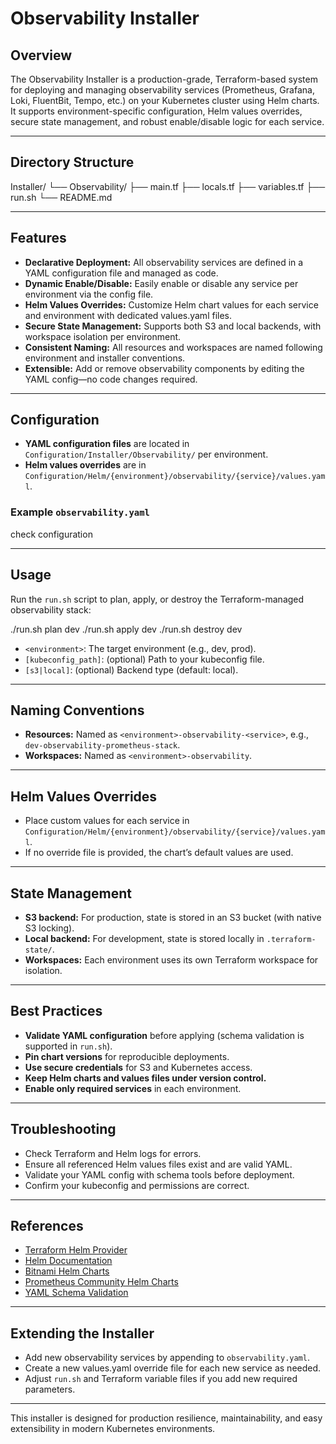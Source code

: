 # Observability Installer

## Overview

The Observability Installer is a production-grade, Terraform-based system for deploying and managing observability services (Prometheus, Grafana, Loki, FluentBit, Tempo, etc.) on your Kubernetes cluster using Helm charts. It supports environment-specific configuration, Helm values overrides, secure state management, and robust enable/disable logic for each service.

---

## Directory Structure

Installer/
└── Observability/
├── main.tf
├── locals.tf
├── variables.tf
├── run.sh
└── README.md

---

## Features

- **Declarative Deployment:** All observability services are defined in a YAML configuration file and managed as code.
- **Dynamic Enable/Disable:** Easily enable or disable any service per environment via the config file.
- **Helm Values Overrides:** Customize Helm chart values for each service and environment with dedicated values.yaml files.
- **Secure State Management:** Supports both S3 and local backends, with workspace isolation per environment.
- **Consistent Naming:** All resources and workspaces are named following environment and installer conventions.
- **Extensible:** Add or remove observability components by editing the YAML config—no code changes required.

---

## Configuration

- **YAML configuration files** are located in `Configuration/Installer/Observability/` per environment.
- **Helm values overrides** are in `Configuration/Helm/{environment}/observability/{service}/values.yaml`.

### Example `observability.yaml`

check configuration

---

## Usage

Run the `run.sh` script to plan, apply, or destroy the Terraform-managed observability stack:

./run.sh plan dev
./run.sh apply dev
./run.sh destroy dev

- `<environment>`: The target environment (e.g., dev, prod).
- `[kubeconfig_path]`: (optional) Path to your kubeconfig file.
- `[s3|local]`: (optional) Backend type (default: local).

---

## Naming Conventions

- **Resources:** Named as `<environment>-observability-<service>`, e.g., `dev-observability-prometheus-stack`.
- **Workspaces:** Named as `<environment>-observability`.

---

## Helm Values Overrides

- Place custom values for each service in `Configuration/Helm/{environment}/observability/{service}/values.yaml`.
- If no override file is provided, the chart’s default values are used.

---

## State Management

- **S3 backend:** For production, state is stored in an S3 bucket (with native S3 locking).
- **Local backend:** For development, state is stored locally in `.terraform-state/`.
- **Workspaces:** Each environment uses its own Terraform workspace for isolation.

---

## Best Practices

- **Validate YAML configuration** before applying (schema validation is supported in `run.sh`).
- **Pin chart versions** for reproducible deployments.
- **Use secure credentials** for S3 and Kubernetes access.
- **Keep Helm charts and values files under version control.**
- **Enable only required services** in each environment.

---

## Troubleshooting

- Check Terraform and Helm logs for errors.
- Ensure all referenced Helm values files exist and are valid YAML.
- Validate your YAML config with schema tools before deployment.
- Confirm your kubeconfig and permissions are correct.

---

## References

- [Terraform Helm Provider](https://registry.terraform.io/providers/hashicorp/helm/latest/docs)
- [Helm Documentation](https://helm.sh/docs/)
- [Bitnami Helm Charts](https://bitnami.com/stacks/helm)
- [Prometheus Community Helm Charts](https://prometheus-community.github.io/helm-charts)
- [YAML Schema Validation](https://github.com/23andMe/Yamale)

---

## Extending the Installer

- Add new observability services by appending to `observability.yaml`.
- Create a new values.yaml override file for each new service as needed.
- Adjust `run.sh` and Terraform variable files if you add new required parameters.

---

This installer is designed for production resilience, maintainability, and easy extensibility in modern Kubernetes environments.
